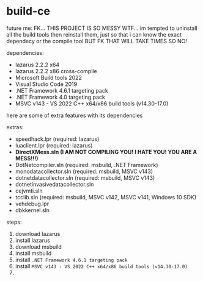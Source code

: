 # build-ce

future me: FK... THIS PROJECT IS SO MESSY WTF... im tempted to uninstall all the build tools then reinstall them, just so that i can know the exact dependecy or the compile tool BUT FK THAT WILL TAKE TIMES SO NO!

dependencies:
- lazarus 2.2.2 x64
- lazarus 2.2.2 x86 cross-compile
- Microsoft Build tools 2022
- Visual Studio Code 2019
- .NET Framework 4.6.1 targeting pack
- .NET Framework 4.0 targeting pack
- MSVC v143 - VS 2022 C++ x64/x86 build tools (v14.30-17.0)

here are some of extra features with its dependencies

extras:
- speedhack.lpr (required: lazarus)
- luaclient.lpr (required: lazarus)
- **DirectXMess.sln (I AM NOT COMPILING YOU! I HATE YOU! YOU ARE A MESS!!!)**
- DotNetcompiler.sln (required: msbuild, .NET Framework)
- monodatacollector.sln (required: msbuild, MSVC v143)
- dotnetdatacollector.sln (required: msbuild, MSVC v143)
- dotnetinvasivedatacollector.sln
- cejvmti.sln
- tcclib.sln (required: msbuild, MSVC v142, MSVC v141, Windows 10 SDK)
- vehdebug.lpr
- dbkkernel.sln

steps:
1. download lazarus
2. install lazarus
3. download msbuild
4. install msbuild
5. install `.NET Framework 4.6.1 targeting pack`
6. install `MSVC v143 - VS 2022 C++ x64/x86 build tools (v14.30-17.0)`
7.  
